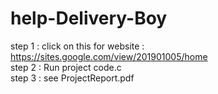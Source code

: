 # help-Delivery-Boy
step 1 : click on this for website : https://sites.google.com/view/201901005/home   
step 2 : Run project code.c   
step 3 : see ProjectReport.pdf    

